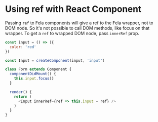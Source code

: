 # Using ref with React Component

Passing `ref` to Fela components will give a ref to the Fela
wrapper, not to DOM node. So it's not possible to call DOM methods, like focus
on that wrapper. To get a `ref` to wrapped DOM node, pass `innerRef` prop.

```javascript
const input = () => ({ 
  color: 'red' 
})

const Input = createComponent(input, 'input')

class Form extends Component {
  componentDidMount() {
    this.input.focus()
  }

  render() {
    return (
      <Input innerRef={ref => this.input = ref} />
    )
  }
}
```
